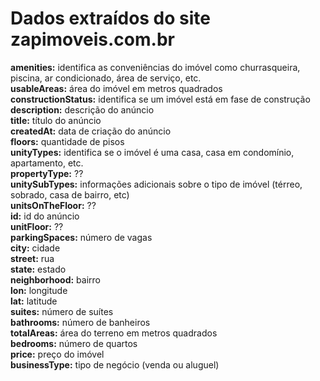 # Dados extraídos do site zapimoveis.com.br

<b>amenities:</b> identifica as conveniências do imóvel como churrasqueira, piscina, ar condicionado, área de serviço, etc.<br>
<b>usableAreas:</b> área do imóvel em metros quadrados<br>
<b>constructionStatus:</b> identifica se um imóvel está em fase de construção<br>
<b>description:</b> descrição do anúncio<br>
<b>title:</b> título do anúncio<br>
<b>createdAt:</b> data de criação do anúncio<br>
<b>floors:</b> quantidade de pisos<br>
<b>unityTypes:</b> identifica se o imóvel é uma casa, casa em condomínio, apartamento, etc.<br>
<b>propertyType:</b> ??<br>
<b>unitySubTypes:</b> informações adicionais sobre o tipo de imóvel (térreo, sobrado, casa de bairro, etc)<br>
<b>unitsOnTheFloor:</b> ??<br>
<b>id:</b> id do anúncio<br>
<b>unitFloor:</b> ??<br>
<b>parkingSpaces:</b> número de vagas<br>
<b>city:</b> cidade<br>
<b>street:</b> rua<br>
<b>state:</b> estado<br>
<b>neighborhood:</b> bairro<br>
<b>lon:</b> longitude<br>
<b>lat:</b> latitude<br>
<b>suites:</b> número de suítes<br>
<b>bathrooms:</b> número de banheiros<br>
<b>totalAreas:</b> área do terreno em metros quadrados<br>
<b>bedrooms:</b> número de quartos<br>
<b>price:</b> preço do imóvel<br>
<b>businessType:</b> tipo de negócio (venda ou aluguel)
